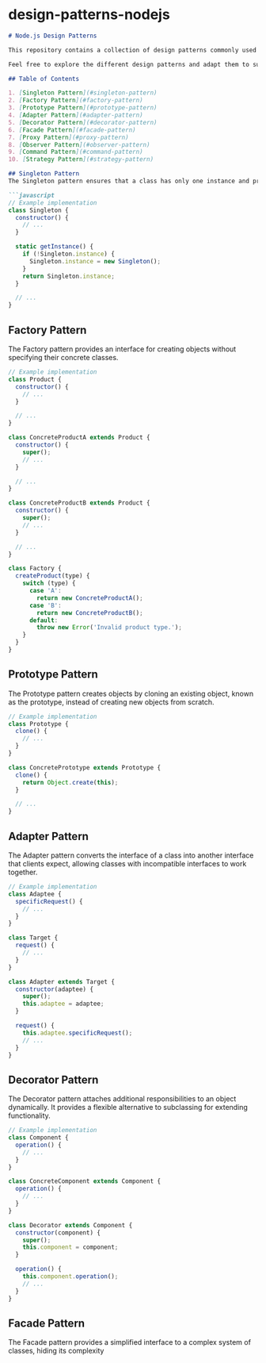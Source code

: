 # design-patterns-nodejs

```markdown
# Node.js Design Patterns

This repository contains a collection of design patterns commonly used in Node.js applications. Each design pattern is explained with examples and code snippets to help you understand and implement them in your own projects.

Feel free to explore the different design patterns and adapt them to suit your specific needs. Contributions and suggestions are always welcome!

## Table of Contents

1. [Singleton Pattern](#singleton-pattern)
2. [Factory Pattern](#factory-pattern)
3. [Prototype Pattern](#prototype-pattern)
4. [Adapter Pattern](#adapter-pattern)
5. [Decorator Pattern](#decorator-pattern)
6. [Facade Pattern](#facade-pattern)
7. [Proxy Pattern](#proxy-pattern)
8. [Observer Pattern](#observer-pattern)
9. [Command Pattern](#command-pattern)
10. [Strategy Pattern](#strategy-pattern)

## Singleton Pattern
The Singleton pattern ensures that a class has only one instance and provides a global point of access to it.

```javascript
// Example implementation
class Singleton {
  constructor() {
    // ...
  }

  static getInstance() {
    if (!Singleton.instance) {
      Singleton.instance = new Singleton();
    }
    return Singleton.instance;
  }

  // ...
}
```

## Factory Pattern
The Factory pattern provides an interface for creating objects without specifying their concrete classes.

```javascript
// Example implementation
class Product {
  constructor() {
    // ...
  }

  // ...
}

class ConcreteProductA extends Product {
  constructor() {
    super();
    // ...
  }

  // ...
}

class ConcreteProductB extends Product {
  constructor() {
    super();
    // ...
  }

  // ...
}

class Factory {
  createProduct(type) {
    switch (type) {
      case 'A':
        return new ConcreteProductA();
      case 'B':
        return new ConcreteProductB();
      default:
        throw new Error('Invalid product type.');
    }
  }
}
```

## Prototype Pattern
The Prototype pattern creates objects by cloning an existing object, known as the prototype, instead of creating new objects from scratch.

```javascript
// Example implementation
class Prototype {
  clone() {
    // ...
  }
}

class ConcretePrototype extends Prototype {
  clone() {
    return Object.create(this);
  }

  // ...
}
```

## Adapter Pattern
The Adapter pattern converts the interface of a class into another interface that clients expect, allowing classes with incompatible interfaces to work together.

```javascript
// Example implementation
class Adaptee {
  specificRequest() {
    // ...
  }
}

class Target {
  request() {
    // ...
  }
}

class Adapter extends Target {
  constructor(adaptee) {
    super();
    this.adaptee = adaptee;
  }

  request() {
    this.adaptee.specificRequest();
    // ...
  }
}
```

## Decorator Pattern
The Decorator pattern attaches additional responsibilities to an object dynamically. It provides a flexible alternative to subclassing for extending functionality.

```javascript
// Example implementation
class Component {
  operation() {
    // ...
  }
}

class ConcreteComponent extends Component {
  operation() {
    // ...
  }
}

class Decorator extends Component {
  constructor(component) {
    super();
    this.component = component;
  }

  operation() {
    this.component.operation();
    // ...
  }
}
```

## Facade Pattern
The Facade pattern provides a simplified interface to a complex system of classes, hiding its complexity

